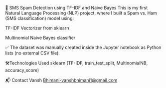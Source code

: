 📧 SMS Spam Detection using TF-IDF and Naive Bayes
This is my first Natural Language Processing (NLP) project, where I built a Spam vs. Ham (SMS classification) model using:

TF-IDF Vectorizer from sklearn

Multinomial Naive Bayes classifier

✅ The dataset was manually created inside the Jupyter notebook as Python lists (no external CSV file).

🛠️Technologies Used
sklearn (TF-IDF, train_test_split, MultinomialNB, accuracy_score)

📬 Contact
Vansh Bhimani-vanshbhimani1@gmail.com
